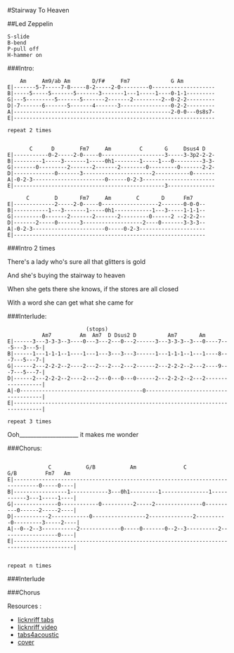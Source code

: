 #Stairway To Heaven 

##Led Zeppelin
```
S-slide    
B-bend
P-pull off
H-hammer on
```

###Intro:
```
    Am     Am9/ab Am       D/F#     Fm7             G Am
E|-------5-7-----7-8-----8-2-----2-0---------0--------------------
B|-----5-----5-------5-------3-------1---1-----1----0-1-1---------
G|---5---------5-------5-------2-------2---------2--0-2-2--------- 
D|-7-------6-------5-------4-------3----------------0-2-2---------
A|--------------------------------------------------2-0-0---0s8s7-
E|----------------------------------------------------------------

repeat 2 times


       C      D        Fm7     Am         C       G     Dsus4 D
E|-----------0-2-----2-0-----0--------------------3-----3-3p2-2-2-
B|---------1-----3-------1-----0h1--------1-----1---0---------3-3-
G|-------0---------2-------2-------2--------0---------0-------2-2-
D|-------------0-------3----------------------2-----------0-------
A|-0-2-3-----------------------0------0-2-3-----------------------
E|------------------------------------------------3---------------

      C        D       Fm7     Am        C       D      Fm7
E|-------------2-----2-0-----0------------------2-------0-0-0--
B|-----------1---3-------1-----0h1------------1---3-----1-1-1--
G|---------0-------2-------2-------2---------0------2 --2-2-2--
D|-------2-----0-------3-------------------2----0-------3-3-3--
A|-0-2-3-----------------------0-----0-2-3---------------------
E|-------------------------------------------------------------
```

###Intro 2 times

There's a lady who's sure all that glitters is gold 

And she's buying the stairway to heaven

When she gets there she knows, if the stores are all closed 

With a word she can get what she came for



###Interlude:

```
                         (stops)
           Am7         Am  Am7  D Dsus2 D          Am7       Am 
E|------3---3-3-3--3----0---3---2---0---2------3---3-3-3--3---0----7---5---3---5-|
B|------1---1-1-1--1----1---1---3---3---3------1---1-1-1--1---1----8---7---5---7-|
G|------2---2-2-2--2----2---2---2---2---2------2---2-2-2--2---2----9---7---5---7-|
D|------2---2-2-2--2----2---2---0---0---0------2---2-2-2--2---2------------------|
A|-0---------------------------------------0-------------------------------------|
E|-------------------------------------------------------------------------------|

repeat 3 times
```

   Ooh_____________________              it makes me         wonder


###Chorus:

```

             C           G/B           Am               C           G/B         Fm7   Am
E|------------------------------------------------------------------------------0-----0----|
B|-----------------1------------3---0h1---------1---------------1-----------3---1-----1----|
G|--------------0------------0----------2-----2---------------0----------0------2-----2----|  
D|-----------2------------0-----------------2--------------2----------0---------3-----2----| 
A|--0--2--3-----------2-------------0-----0-------0--2--3----------2------------------0----|
E|-----------------------------------------------------------------------------------------|


repeat n times
```

###Interlude

###Chorus


Resources : 
 - [licknriff tabs](http://www.licknriff.com/wp-content/uploads/2012/04/Stairway-to-Heaven.jpg)
 - [licknriff video](https://www.youtube.com/watch?v=lUlAO0QaVTA)
 - [tabs4acoustic](http://www.tabs4acoustic.com/en/guitar-tabs/led-zeppelin-tabs/stairway-to-heaven-acoustic-tab-223.html)
 - [cover](https://www.youtube.com/watch?v=aELNtCl9J_0)
